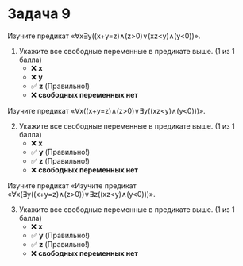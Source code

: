# Задача 9

Изучите предикат «∀x∃y((x+y=z)∧(z>0)∨(xz<y)∧(y<0))».

1.  Укажите все свободные переменные в предикате выше. (1 из 1 балла)
    * ❌ **x**
    * ❌ **y**
    * ✅ **z** (Правильно!)
    * ❌ **свободных переменных нет**


Изучите предикат «∀x((x+y=z)∧(z>0)∨∃y((xz<y)∧(y<0)))».

2. Укажите все свободные переменные в предикате выше. (1 из 1 балла)
   * ❌ **x**
   * ✅ **y** (Правильно!)
   * ✅ **z** (Правильно!)
   * ❌ **свободных переменных нет**


Изучите предикат «Изучите предикат «∀x(∃y((x+y=z)∧(z>0))∨∃z((xz<y)∧(y<0)))».

3. Укажите все свободные переменные в предикате выше. (1 из 1 балла)
   * ❌ **x**
   * ✅ **y** (Правильно!)
   * ✅ **z** (Правильно!)
   * ❌ **свободных переменных нет**
